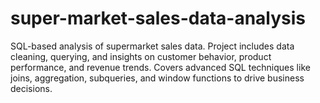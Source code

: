 # super-market-sales-data-analysis
SQL-based analysis of supermarket sales data. Project includes data cleaning, querying, and insights on customer behavior, product performance, and revenue trends. Covers advanced SQL techniques like joins, aggregation, subqueries, and window functions to drive business decisions.
